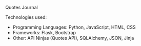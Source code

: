 Quotes Journal


Technologies used:
- Programming Languages: Python, JavaScript, HTML, CSS
- Frameworks: Flask, Bootstrap
- Other: API Ninjas (Quotes API), SQLAlchemy, JSON, Jinja
